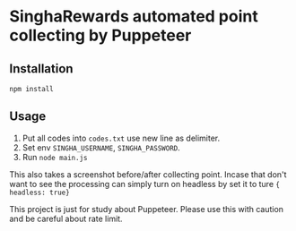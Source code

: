 # SinghaRewards automated point collecting by Puppeteer

## Installation
```
npm install
```

## Usage
1. Put all codes into `codes.txt` use new line as delimiter.
2. Set env `SINGHA_USERNAME`, `SINGHA_PASSWORD`. 
3. Run `node main.js`

This also takes a screenshot before/after collecting point. Incase that don't want to see the processing can simply turn on headless by set it to ture `{ headless: true}`


This project is just for study about Puppeteer.
Please use this with caution and be careful about rate limit.
